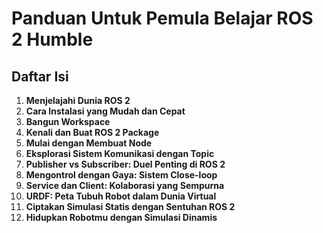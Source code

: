 # Panduan Untuk Pemula Belajar ROS 2 Humble

## Daftar Isi

1. **Menjelajahi Dunia ROS 2**
2. **Cara Instalasi yang Mudah dan Cepat**
3. **Bangun Workspace**
4. **Kenali dan Buat ROS 2 Package**
5. **Mulai dengan Membuat Node**
6. **Eksplorasi Sistem Komunikasi dengan Topic**
7. **Publisher vs Subscriber: Duel Penting di ROS 2**
8. **Mengontrol dengan Gaya: Sistem Close-loop**
9. **Service dan Client: Kolaborasi yang Sempurna**
10. **URDF: Peta Tubuh Robot dalam Dunia Virtual**
11. **Ciptakan Simulasi Statis dengan Sentuhan ROS 2**
12. **Hidupkan Robotmu dengan Simulasi Dinamis**

